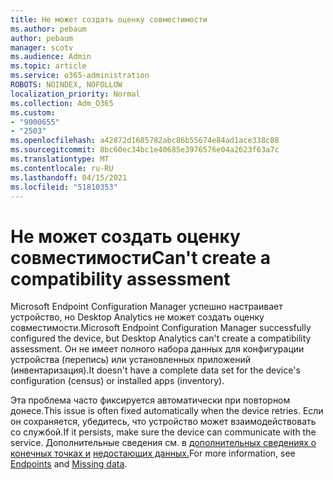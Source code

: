 ```yaml
---
title: Не может создать оценку совместимости
ms.author: pebaum
author: pebaum
manager: scotv
ms.audience: Admin
ms.topic: article
ms.service: o365-administration
ROBOTS: NOINDEX, NOFOLLOW
localization_priority: Normal
ms.collection: Adm_O365
ms.custom:
- "9000655"
- "2503"
ms.openlocfilehash: a42872d1685782abc86b55674e84ad1ace338c88
ms.sourcegitcommit: 8bc60ec34bc1e40685e3976576e04a2623f63a7c
ms.translationtype: MT
ms.contentlocale: ru-RU
ms.lasthandoff: 04/15/2021
ms.locfileid: "51810353"
---
```

# <a name="cant-create-a-compatibility-assessment"></a><span data-ttu-id="15dbe-102">Не может создать оценку совместимости</span><span class="sxs-lookup"><span data-stu-id="15dbe-102">Can't create a compatibility assessment</span></span>

<span data-ttu-id="15dbe-103">Microsoft Endpoint Configuration Manager успешно настраивает устройство, но Desktop Analytics не может создать оценку совместимости.</span><span class="sxs-lookup"><span data-stu-id="15dbe-103">Microsoft Endpoint Configuration Manager successfully configured the device, but Desktop Analytics can't create a compatibility assessment.</span></span> <span data-ttu-id="15dbe-104">Он не имеет полного набора данных для конфигурации устройства (перепись) или установленных приложений (инвентаризация).</span><span class="sxs-lookup"><span data-stu-id="15dbe-104">It doesn't have a complete data set for the device's configuration (census) or installed apps (inventory).</span></span>

<span data-ttu-id="15dbe-105">Эта проблема часто фиксируется автоматически при повторном донесе.</span><span class="sxs-lookup"><span data-stu-id="15dbe-105">This issue is often fixed automatically when the device retries.</span></span> <span data-ttu-id="15dbe-106">Если он сохраняется, убедитесь, что устройство может взаимодействовать со службой.</span><span class="sxs-lookup"><span data-stu-id="15dbe-106">If it persists, make sure the device can communicate with the service.</span></span> <span data-ttu-id="15dbe-107">Дополнительные сведения см. в [дополнительных сведениях о конечных точках и](https://docs.microsoft.com/configmgr/desktop-analytics/enable-data-sharing#endpoints) [недостающих данных.](https://docs.microsoft.com/configmgr/desktop-analytics/monitor-connection-health#missing-data)</span><span class="sxs-lookup"><span data-stu-id="15dbe-107">For more information, see [Endpoints](https://docs.microsoft.com/configmgr/desktop-analytics/enable-data-sharing#endpoints) and [Missing data](https://docs.microsoft.com/configmgr/desktop-analytics/monitor-connection-health#missing-data).</span></span>
